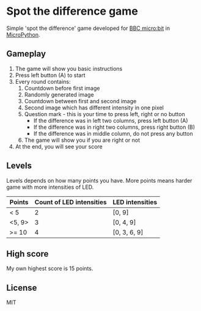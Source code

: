 # Spot the difference game

Simple 'spot the difference' game developed for [BBC micro:bit](https://www.microbit.co.uk/)
in [MicroPython](https://micropython.org/).

## Gameplay

1. The game will show you basic instructions
2. Press left button (A) to start
3. Every round contains:
    1. Countdown before first image
    2. Randomly generated image
    3. Countdown between first and second image
    4. Second image which has different intensity in one pixel
    5. Question mark - this is your time to press left, right or no button
        * If the difference was in left two columns, press left button (A)
        * If the difference was in right two columns, press right button (B)
        * If the difference was in middle column, do not press any button
    6. The game will show you if you are right or not
4. At the end, you will see your score

## Levels

Levels depends on how many points you have. More points means harder game with more intensities of LED.

|  Points | Count of LED intensities | LED intensities |  
| ------- | ------------------------ | ----------------|  
|     < 5 |                        2 |          [0, 9] |  
|  <5, 9> |                        3 |       [0, 4, 9] |  
|   >= 10 |                        4 |    [0, 3, 6, 9] |

## High score

My own highest score is 15 points.

## License

MIT
